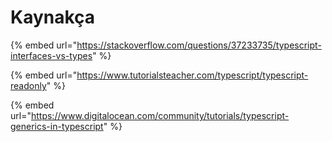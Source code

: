# Kaynakça

{% embed url="https://stackoverflow.com/questions/37233735/typescript-interfaces-vs-types" %}

{% embed url="https://www.tutorialsteacher.com/typescript/typescript-readonly" %}

{% embed url="https://www.digitalocean.com/community/tutorials/typescript-generics-in-typescript" %}




